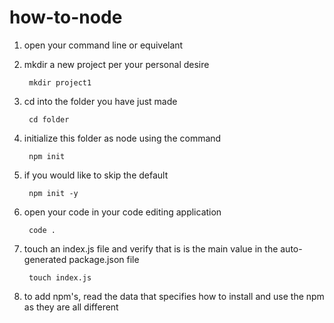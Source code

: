 # how-to-node
1. open your command line or equivelant 
2. mkdir a new project per your personal desire

        mkdir project1
3. cd into the folder you have just made
   
        cd folder
4. initialize this folder as node using the command

        npm init
5. if you would like to skip the default
  
        npm init -y
6. open your code in your code editing application
   
        code .
7. touch an index.js file and verify that is is the main value in the auto-generated package.json file

        touch index.js
8. to add npm's, read the data that specifies how to install and use the npm as they are all different